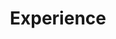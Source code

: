 ---
# An instance of the Experience widget.
# Documentation: https://wowchemy.com/docs/page-builder/
widget: experience

# This file represents a page section.
headless: true

# Order that this section appears on the page.
weight: 40

title: Experience
subtitle:

# Date format for experience
#   Refer to https://wowchemy.com/docs/customization/#date-format
date_format: Jan 2006

# Experiences.
#   Add/remove as many `experience` items below as you like.
#   Required fields are `title`, `company`, and `date_start`.
#   Leave `date_end` empty if it's your current employer.
#   Begin multi-line descriptions with YAML's `|2-` multi-line prefix.
experience:
  - title: Term 2 coursework
    company: GenCoin
    company_url: ''
    company_logo: org-gc
    location: California
    date_start: '2022-01-01'
    date_end: '2022-04-30'
    description: |2-
        Responsibilities include:
        
        * Python to analyze emissions data
        * SQL to access Google Big Query
        * R to analyze time series commodity data
        * R to analyze survey datasets
        
  - title: Term 1 coursework
    company: University X
    company_url: ''
    company_logo: org-x
    location: California
    date_start: '2016-01-01'
    date_end: '2020-12-31'
    description: Taught electronic engineering and researched semiconductor physics.

design:
  columns: '2'
---